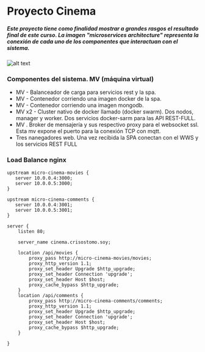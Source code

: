 
# Proyecto Cinema
##### Este proyecto tiene como finalidad mostrar a grandes rasgos el resultado final de este curso. La imagen "microservices architecture" representa la conexión de cada uno de los componentes que interactuan con el sistema.

![alt text](https://www.dropbox.com/s/p8bzdssqik2tw9m/microservice-cinema-architecture.png?dl=1 "microservices architecture")

### Componentes del sistema. MV (máquina virtual)

* MV - Balanceador de carga para servicios rest y la spa.
* MV - Contenedor corriendo una imagen docker de la spa.  
* MV - Contenedor corriendo una imagen mongodb.
* MV x2 - Cluster nativo de docker llamado (docker swarm). Dos nodos, manager y worker. Dos servicios docker-sarm para las API REST-FULL.
* MV . Broker de mensajería y sus respectivo proxy para el websocket ssl. Esta mv expone el puerto para la conexión TCP con mqtt.
* Tres nanegadores web. Una vez recibida la SPA conectan con el WWS y los servicios REST FULL

### Load Balance nginx
```
upstream micro-cinema-movies {
   server 10.0.0.4:3000;
   server 10.0.0.5:3000;
}

upstream micro-cinema-comments {
   server 10.0.0.4:3001;
   server 10.0.0.5:3001;
}

server {
    listen 80;

    server_name cinema.crisostomo.soy;

    location /api/movies {
        proxy_pass http://micro-cinema-movies/movies;
        proxy_http_version 1.1;
        proxy_set_header Upgrade $http_upgrade;
        proxy_set_header Connection 'upgrade';
        proxy_set_header Host $host;
        proxy_cache_bypass $http_upgrade;
    }
    location /api/comments {
        proxy_pass http://micro-cinema-comments/comments;
        proxy_http_version 1.1;
        proxy_set_header Upgrade $http_upgrade;
        proxy_set_header Connection 'upgrade';
        proxy_set_header Host $host;
        proxy_cache_bypass $http_upgrade;
    }

}
```
